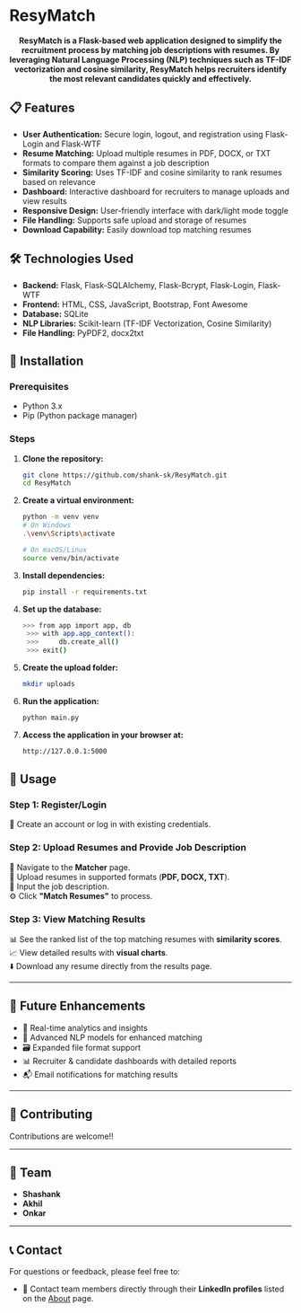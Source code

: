 # ResyMatch

<div align="center">

**ResyMatch is a Flask-based web application designed to simplify the recruitment process by matching job descriptions with resumes. By leveraging Natural Language Processing (NLP) techniques such as TF-IDF vectorization and cosine similarity, ResyMatch helps recruiters identify the most relevant candidates quickly and effectively.**

</div>

## 📋 Features

- **User Authentication:** Secure login, logout, and registration using Flask-Login and Flask-WTF
- **Resume Matching:** Upload multiple resumes in PDF, DOCX, or TXT formats to compare them against a job description
- **Similarity Scoring:** Uses TF-IDF and cosine similarity to rank resumes based on relevance
- **Dashboard:** Interactive dashboard for recruiters to manage uploads and view results
- **Responsive Design:** User-friendly interface with dark/light mode toggle
- **File Handling:** Supports safe upload and storage of resumes
- **Download Capability:** Easily download top matching resumes

## 🛠️ Technologies Used

- **Backend:** Flask, Flask-SQLAlchemy, Flask-Bcrypt, Flask-Login, Flask-WTF
- **Frontend:** HTML, CSS, JavaScript, Bootstrap, Font Awesome
- **Database:** SQLite
- **NLP Libraries:** Scikit-learn (TF-IDF Vectorization, Cosine Similarity)
- **File Handling:** PyPDF2, docx2txt

## 🚀 Installation

### Prerequisites

- Python 3.x
- Pip (Python package manager)

### Steps

1. **Clone the repository:**
   ```bash
   git clone https://github.com/shank-sk/ResyMatch.git
   cd ResyMatch
2. **Create a virtual environment:**
    ``` bash
    python -m venv venv
    # On Windows
    .\venv\Scripts\activate

    # On macOS/Linux
    source venv/bin/activate
3. **Install dependencies:**
    ``` bash
    pip install -r requirements.txt
4. **Set up the database:**
   ``` bash
   >>> from app import app, db
    >>> with app.app_context():
    >>>     db.create_all()
    >>> exit()
5. **Create the upload folder:**
   ``` bash
   mkdir uploads
6. **Run the application:**
   ``` bash
   python main.py
7. **Access the application in your browser at:**
   ``` bash
   http://127.0.0.1:5000

## 📖 Usage

### Step 1: Register/Login  
🔐 Create an account or log in with existing credentials.

### Step 2: Upload Resumes and Provide Job Description  
📄 Navigate to the **Matcher** page.  
📂 Upload resumes in supported formats (**PDF, DOCX, TXT**).  
📝 Input the job description.  
⚙️ Click **"Match Resumes"** to process.

### Step 3: View Matching Results  
📊 See the ranked list of the top matching resumes with **similarity scores**.  
📈 View detailed results with **visual charts**.  
⬇️ Download any resume directly from the results page.

---

## 🔮 Future Enhancements

- 📡 Real-time analytics and insights  
- 🤖 Advanced NLP models for enhanced matching  
- 🗃️ Expanded file format support  
- 📊 Recruiter & candidate dashboards with detailed reports  
- 📬 Email notifications for matching results

---

## 🤝 Contributing

Contributions are welcome!!

---

## 👥 Team  
- **Shashank**  
- **Akhil**  
- **Onkar**

---

## 📞 Contact  
For questions or feedback, please feel free to:   
- 🔗 Contact team members directly through their **LinkedIn profiles** listed on the [About](./about) page.

